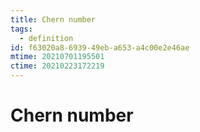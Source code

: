 ```yaml
---
title: Chern number
tags:
  - definition
id: f63020a8-6939-49eb-a653-a4c00e2e46ae
mtime: 20210701195501
ctime: 20210223172219
---
```


# Chern number
